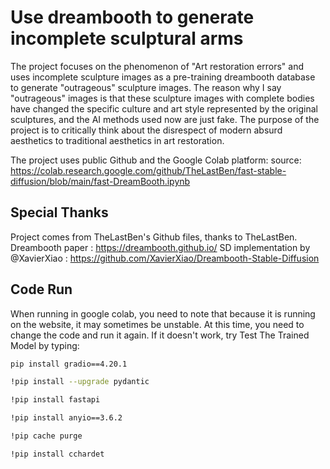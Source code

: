 # Use dreambooth to generate incomplete sculptural arms
The project focuses on the phenomenon of "Art restoration errors" and uses incomplete sculpture images as a pre-training dreambooth database to generate "outrageous" sculpture images. The reason why I say "outrageous" images is that these sculpture images with complete bodies have changed the specific culture and art style represented by the original sculptures, and the AI methods used now are just fake. The purpose of the project is to critically think about the disrespect of modern absurd aesthetics to traditional aesthetics in art restoration.

The project uses public Github and the Google Colab platform:
source: https://colab.research.google.com/github/TheLastBen/fast-stable-diffusion/blob/main/fast-DreamBooth.ipynb


## Special Thanks
Project comes from TheLastBen's Github files, thanks to TheLastBen.
Dreambooth paper : https://dreambooth.github.io/
SD implementation by @XavierXiao : https://github.com/XavierXiao/Dreambooth-Stable-Diffusion


## Code Run
When running in google colab, you need to note that because it is running on the website, it may sometimes be unstable. At this time, you need to change the code and run it again.
If it doesn't work, try Test The Trained Model by typing:

```sh
pip install gradio==4.20.1
```
```sh
!pip install --upgrade pydantic
```
```sh
!pip install fastapi
```
```sh
!pip install anyio==3.6.2
```
```sh
!pip cache purge
```
```sh
!pip install cchardet
```

